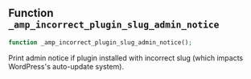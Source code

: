 ## Function `_amp_incorrect_plugin_slug_admin_notice`

```php
function _amp_incorrect_plugin_slug_admin_notice();
```

Print admin notice if plugin installed with incorrect slug (which impacts WordPress&#039;s auto-update system).

